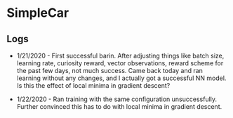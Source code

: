# SimpleCar

## Logs

* 1/21/2020 - First successful barin. After adjusting things like batch size, 
learning rate, curiosity reward, vector observations, reward scheme for the 
past few days, not much success. Came back today and ran learning without any
changes, and I actually got a successful NN model. Is this the effect of local
minima in gradient descent?

* 1/22/2020 - Ran training with the same configuration unsuccessfully.
Further convinced this has to do with local minima in gradient descent.
